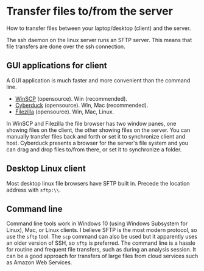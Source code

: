 # Transfer files to/from the server
How to transfer files between your laptop/desktop (client) and the server.

The ssh daemon on the linux server runs an SFTP server. This means that file transfers are done over the ssh connection.


## GUI applications for client
A GUI application is much faster and more convenient than the command line.
* [WinSCP](http://winscp.net) (opensource). Win (recommended).
* [Cyberduck](https://cyberduck.io/) (opensource). Win, Mac (recommended).
* [Filezilla](https://filezilla-project.org/) (opensource). Win, Mac, Linux.

In WinSCP and Filezilla the file browser has two window panes, one showing files on the client, the other showing files on the server. You can manually transfer files back and forth or set it to synchronize client and host. Cyberduck presents a browser for the server's file system and you can drag and drop files to/from there, or set it to synchronize a folder.


## Desktop Linux client
Most desktop linux file browsers have SFTP built in. Precede the location address with `sftp:\\`.


## Command line
Command line tools work in Windows 10 (using Windows Subsystem for Linux), Mac, or Linux clients. I believe SFTP is the most modern protocol, so use the `sftp` tool. The `scp` command can also be used but it apparently uses an older version of SSH, so `sftp` is preferred. The command line is a hassle for routine and frequent file transfers, such as during an analysis session. It can be a good approach for transfers of large files from cloud services such as Amazon Web Services.

